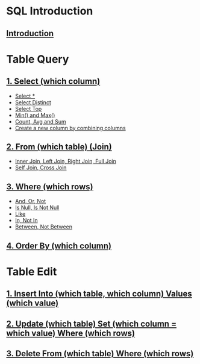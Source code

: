 # SQL Introduction
## [Introduction](https://github.com/yangshiteng/StatQuest-Study-Notes/blob/main/SQL/Introduction.md)

# Table Query

## [1. Select (which column)](https://github.com/yangshiteng/StatQuest-Study-Notes/blob/main/SQL/select.md)
  * [Select \*]()
  * [Select Distinct]()
  * [Select Top](https://github.com/yangshiteng/StatQuest-Study-Notes/blob/main/SQL/SelectTop.md)
  * [Min() and Max()](https://github.com/yangshiteng/StatQuest-Study-Notes/blob/main/SQL/minandmax.md)
  * [Count, Avg and Sum](https://github.com/yangshiteng/StatQuest-Study-Notes/blob/main/SQL/Count%2C%20Avg%20and%20Sum.md)
  * [Create a new column by combining columns](https://github.com/yangshiteng/StatQuest-Study-Notes/blob/main/SQL/ColumnCombine.md)
## [2. From (which table) (Join)](https://github.com/yangshiteng/StatQuest-Study-Notes/blob/main/Notes/SQL_join.md)
  * [Inner Join, Left Join, Right Join, Full Join]()
  * [Self Join, Cross Join]()
## [3. Where (which rows)](https://github.com/yangshiteng/StatQuest-Study-Notes/blob/main/SQL/where.md)
  * [And, Or, Not](https://github.com/yangshiteng/StatQuest-Study-Notes/blob/main/SQL/And%2C%20Or%2C%20Not.md)
  * [Is Null, Is Not Null](https://github.com/yangshiteng/StatQuest-Study-Notes/blob/main/SQL/Nullvalue.md)
  * [Like](https://github.com/yangshiteng/StatQuest-Study-Notes/blob/main/SQL/likeoperator.md)
  * [In, Not In](https://github.com/yangshiteng/StatQuest-Study-Notes/blob/main/SQL/In_operator.md)
  * [Between, Not Between](https://github.com/yangshiteng/StatQuest-Study-Notes/blob/main/SQL/Between.md)
## [4. Order By (which column)](https://github.com/yangshiteng/StatQuest-Study-Notes/blob/main/SQL/Order_by.md)

# Table Edit

## [1. Insert Into (which table, which column) Values (which value)](https://github.com/yangshiteng/StatQuest-Study-Notes/blob/main/SQL/Insert_into.md)
## [2. Update (which table) Set (which column = which value) Where (which rows)](https://github.com/yangshiteng/StatQuest-Study-Notes/blob/main/SQL/update.md)
## [3. Delete From (which table) Where (which rows)](https://github.com/yangshiteng/StatQuest-Study-Notes/blob/main/SQL/Delete.md)
